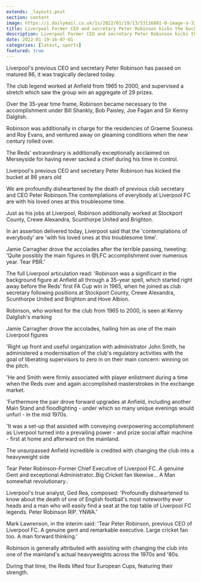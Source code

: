 ```yaml
---
extends: _layouts.post
section: content
image: https://i.dailymail.co.uk/1s/2022/01/19/13/53116881-0-image-a-33_1642600178935.jpg 
title: Liverpool Former CEO and secretary Peter Robinson kicks the bucket 86 
description: Liverpool Former CEO and secretary Peter Robinson kicks the bucket 86 
date: 2022-01-19-16-07-01 
categories: [latest, sports] 
featured: true 
--- 
```

Liverpool's previous CEO and secretary Peter Robinson has passed on matured 86, it was tragically declared today.

The club legend worked at Anfield from 1965 to 2000, and supervised a stretch which saw the group win an aggregate of 29 prizes.

Over the 35-year time frame, Robinson became necessary to the accomplishment under Bill Shankly, Bob Paisley, Joe Fagan and Sir Kenny Dalglish.

Robinson was additionally in charge for the residencies of Graeme Souness and Roy Evans, and ventured away on gleaming conditions when the new century rolled over.

The Reds' extraordinary is additionally exceptionally acclaimed on Merseyside for having never sacked a chief during his time in control.

Liverpool's previous CEO and secretary Peter Robinson has kicked the bucket at 86 years old

We are profoundly disheartened by the death of previous club secretary and CEO Peter Robinson.The contemplations of everybody at Liverpool FC are with his loved ones at this troublesome time.

Just as his jobs at Liverpool, Robinson additionally worked at Stockport County, Crewe Alexandra, Scunthorpe United and Brighton.

In an assertion delivered today, Liverpool said that the 'contemplations of everybody' are 'with his loved ones at this troublesome time'.

Jamie Carragher drove the accolades after the terrible passing, tweeting: 'Quite possibly the main figures in @LFC accomplishment over numerous year. Tear PBR.'

The full Liverpool articulation read: 'Robinson was a significant in the background figure at Anfield all through a 35-year spell, which started right away before the Reds' first FA Cup win in 1965, when he joined as club secretary following positions at Stockport County, Crewe Alexandra, Scunthorpe United and Brighton and Hove Albion.

Robinson, who worked for the club from 1965 to 2000, is seen at Kenny Dalglish's marking

Jamie Carragher drove the accolades, hailing him as one of the main Liverpool figures

'Right up front and useful organization with administrator John Smith, he administered a modernisation of the club's regulatory activities with the goal of liberating supervisors to zero in on their main concern: winning on the pitch.

'He and Smith were firmly associated with player enlistment during a time when the Reds over and again accomplished masterstrokes in the exchange market.

'Furthermore the pair drove forward upgrades at Anfield, including another Main Stand and floodlighting - under which so many unique evenings would unfurl - in the mid 1970s.

'It was a set-up that assisted with conveying overpowering accomplishment as Liverpool turned into a prevailing power - and prize social affair machine - first at home and afterward on the mainland.

The unsurpassed Anfield incredible is credited with changing the club into a heavyweight side

Tear Peter Robinson-Former Chief Executive of Liverpool FC..A genuine Gent and exceptional Administrator..Big Cricket fan likewise… A Man somewhat revolutionary..

Liverpool's true analyst, Ged Rea, composed: 'Profoundly disheartened to know about the death of one of English football's most noteworthy ever heads and a man who will easily find a seat at the top table of Liverpool FC legends. Peter Robinson RIP. YNWA.'

Mark Lawrenson, in the interim said: 'Tear Peter Robinson, previous CEO of Liverpool FC. A genuine gent and remarkable executive. Large cricket fan too. A man forward thinking.'

Robinson is generally attributed with assisting with changing the club into one of the mainland's actual heavyweights across the 1970s and '80s.

During that time, the Reds lifted four European Cups, featuring their strength.